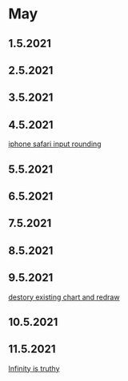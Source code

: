 # May

## 1.5.2021

## 2.5.2021

## 3.5.2021

## 4.5.2021

[iphone safari input rounding](https://stackoverflow.com/questions/2918707/turn-off-iphone-safari-input-element-rounding)

## 5.5.2021

## 6.5.2021

## 7.5.2021

## 8.5.2021

## 9.5.2021

[destory existing chart and redraw](https://stackoverflow.com/questions/40056555/destroy-chart-js-bar-graph-to-redraw-other-graph-in-same-canvas)

## 10.5.2021

## 11.5.2021

[Infinity is truthy](https://stackoverflow.com/questions/17454239/why-does-booleaninfinity-gives-true#:~:text=Thus%2C%20NaN%20becomes%20false%20%2C%20and,not%20its%20coerced%20boolean%20value.)
